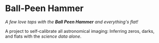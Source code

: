 Ball-Peen Hammer
================

*A few love taps with the **Ball Peen Hammer** and everything's flat!*

A project to self-calibrate all astronomical imaging: Inferring zeros,
darks, and flats with the *science data alone*.
